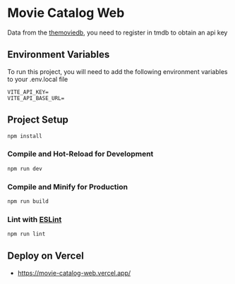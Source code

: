 
# Movie Catalog Web

Data from the [themoviedb](https://www.themoviedb.org/), you need to register in tmdb to obtain an api key


## Environment Variables

To run this project, you will need to add the following environment variables to your .env.local file

```
VITE_API_KEY=
VITE_API_BASE_URL=
```

## Project Setup

```sh
npm install
```

### Compile and Hot-Reload for Development

```sh
npm run dev
```

### Compile and Minify for Production

```sh
npm run build
```

### Lint with [ESLint](https://eslint.org/)

```sh
npm run lint
```

## Deploy on Vercel

- https://movie-catalog-web.vercel.app/

